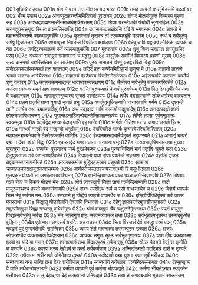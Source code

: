 001  युधिष्ठिर उवाच
001a योगं मे परमं तात मोक्षस्य वद भारत
001c तमहं तत्त्वतो ज्ञातुमिच्छामि वदतां वर
002  भीष्म उवाच
002a अत्राप्युदाहरन्तीममितिहासं पुरातनम्
002c संवादं मोक्षसंयुक्तं शिष्यस्य गुरुणा सह
003a कश्चिद्ब्राह्मणमासीनमाचार्यमृषिसत्तमम्
003c शिष्यः परममेधावी श्रेयोर्थी सुसमाहितः
003e चरणावुपसङ्गृह्य स्थितः प्राञ्जलिरब्रवीत्
004a उपासनात्प्रसन्नोऽसि यदि वै भगवन्मम
004c संशयो मे महान्कश्चित्तन्मे व्याख्यातुमर्हसि
005a कुतश्चाहं कुतश्च त्वं तत्सम्यग्ब्रूहि यत्परम्
005c कथं च सर्वभूतेषु समेषु द्विजसत्तम
005e सम्यग्वृत्ता निवर्तन्ते विपरीताः क्षयोदयाः
006a वेदेषु चापि यद्वाक्यं लौकिकं व्यापकं च यत्
006c एतद्विद्वन्यथातत्त्वं सर्वं व्याख्यातुमर्हसि
007  गुरुरुवाच
007a शृणु शिष्य महाप्राज्ञ ब्रह्मगुह्यमिदं परम्
007c अध्यात्मं सर्वभूतानामागमानां च यद्वसु
008a वासुदेवः सर्वमिदं विश्वस्य ब्रह्मणो मुखम्
008c सत्यं दानमथो यज्ञस्तितिक्षा दम आर्जवम्
009a पुरुषं सनातनं विष्णुं यत्तद्वेदविदो विदुः
009c सर्गप्रलयकर्तारमव्यक्तं ब्रह्म शाश्वतम्
009e तदिदं ब्रह्म वार्ष्णेयमितिहासं शृणुष्व मे
010a ब्राह्मणो ब्राह्मणैः श्राव्यो राजन्यः क्षत्रियैस्तथा
010c माहात्म्यं देवदेवस्य विष्णोरमिततेजसः
010e अर्हस्त्वमसि कल्याण वार्ष्णेयं शृणु यत्परम्
011a कालचक्रमनाद्यन्तं भावाभावस्वलक्षणम्
011c त्रैलोक्यं सर्वभूतेषु चक्रवत्परिवर्तते
012a यत्तदक्षरमव्यक्तममृतं ब्रह्म शाश्वतम्
012c वदन्ति पुरुषव्याघ्रं केशवं पुरुषर्षभम्
013a पितॄन्देवानृषींश्चैव तथा वै यक्षदानवान्
013c नागासुरमनुष्यांश्च सृजते परमोऽव्ययः
014a तथैव वेदशास्त्राणि लोकधर्मांश्च शाश्वतान्
014c प्रलये प्रकृतिं प्राप्य युगादौ सृजते प्रभुः
015a यथर्तुष्वृतुलिङ्गानि नानारूपाणि पर्यये
015c दृश्यन्ते तानि तान्येव तथा ब्रह्माहरात्रिषु
016a अथ यद्यद्यदा भावि कालयोगाद्युगादिषु
016c तत्तदुत्पद्यते ज्ञानं लोकयात्राविधानजम्
017a युगान्तेऽन्तर्हितान्वेदान्सेतिहासान्महर्षयः
017c लेभिरे तपसा पूर्वमनुज्ञाताः स्वयम्भुवा
018a वेदविद्वेद भगवान्वेदाङ्गानि बृहस्पतिः
018c भार्गवो नीतिशास्त्रं च जगाद जगतो हितम्
019a गान्धर्वं नारदो वेदं भरद्वाजो धनुर्ग्रहम्
019c देवर्षिचरितं गार्ग्यः कृष्णात्रेयश्चिकित्सितम्
020a न्यायतन्त्राण्यनेकानि तैस्तैरुक्तानि वादिभिः
020c हेत्वागमसदाचारैर्यदुक्तं तदुपास्यते
021a अनाद्यं यत्परं ब्रह्म न देवा नर्षयो विदुः
021c एकस्तद्वेद भगवान्धाता नारायणः प्रभुः
022a नारायणादृषिगणास्तथा मुख्याः सुरासुराः
022c राजर्षयः पुराणाश्च परमं दुःखभेषजम्
023a पुरुषाधिष्ठितं भावं प्रकृतिः सूयते सदा
023c हेतुयुक्तमतः सर्वं जगत्सम्परिवर्तते
024a दीपादन्ये यथा दीपाः प्रवर्तन्ते सहस्रशः
024c प्रकृतिः सृजते तद्वदानन्त्यान्नापचीयते
025a अव्यक्तकर्मजा बुद्धिरहङ्कारं प्रसूयते
025c आकाशं चाप्यहङ्काराद्वायुराकाशसम्भवः
026a वायोस्तेजस्ततश्चापस्त्वद्भ्यो हि वसुधोद्गता
026c मूलप्रकृतयोऽष्टौ ता जगदेतास्ववस्थितम्
027a ज्ञानेन्द्रियाण्यतः पञ्च पञ्च कर्मेन्द्रियाण्यपि
027c विषयाः पञ्च चैकं च विकारे षोडशं मनः
028a श्रोत्रं त्वक्चक्षुषी जिह्वा घ्राणं पञ्चेन्द्रियाण्यपि
028c पादौ पायुरुपस्थश्च हस्तौ वाक्कर्मणामपि
029a शब्दः स्पर्शोऽथ रूपं च रसो गन्धस्तथैव च
029c विज्ञेयं व्यापकं चित्तं तेषु सर्वगतं मनः
030a रसज्ञाने तु जिह्वेयं व्याहृते वाक्तथैव च
030c इन्द्रियैर्विविधैर्युक्तं सर्वं व्यस्तं मनस्तथा
031a विद्यात्तु षोडशैतानि दैवतानि विभागशः
031c देहेषु ज्ञानकर्तारमुपासीनमुपासते
032a तद्वत्सोमगुणा जिह्वा गन्धस्तु पृथिवीगुणः
032c श्रोत्रं शब्दगुणं चैव चक्षुरग्नेर्गुणस्तथा
032e स्पर्शं वायुगुणं विद्यात्सर्वभूतेषु सर्वदा
033a मनः सत्त्वगुणं प्राहुः सत्त्वमव्यक्तजं तथा
033c सर्वभूतात्मभूतस्थं तस्माद्बुध्येत बुद्धिमान्
034a एते भावा जगत्सर्वं वहन्ति सचराचरम्
034c श्रिता विरजसं देवं यमाहुः परमं पदम्
035a नवद्वारं पुरं पुण्यमेतैर्भावैः समन्वितम्
035c व्याप्य शेते महानात्मा तस्मात्पुरुष उच्यते
036a अजरः सोऽमरश्चैव व्यक्ताव्यक्तोपदेशवान्
036c व्यापकः सगुणः सूक्ष्मः सर्वभूतगुणाश्रयः
037a यथा दीपः प्रकाशात्मा ह्रस्वो वा यदि वा महान्
037c ज्ञानात्मानं तथा विद्यात्पुरुषं सर्वजन्तुषु
038a सोऽत्र वेदयते वेद्यं स शृणोति स पश्यति
038c कारणं तस्य देहोऽयं स कर्ता सर्वकर्मणाम्
039a अग्निर्दारुगतो यद्वद्भिन्ने दारौ न दृश्यते
039c तथैवात्मा शरीरस्थो योगेनैवात्र दृश्यते
040a नदीष्वापो यथा युक्ता यथा सूर्ये मरीचयः
040c सन्तन्वाना यथा यान्ति तथा देहाः शरीरिणाम्
041a स्वप्नयोगे यथैवात्मा पञ्चेन्द्रियसमागतः
041c देहमुत्सृज्य वै याति तथैवात्रोपलभ्यते
042a कर्मणा व्याप्यते पूर्वं कर्मणा चोपपद्यते
042c कर्मणा नीयतेऽन्यत्र स्वकृतेन बलीयसा
043a स तु देहाद्यथा देहं त्यक्त्वान्यं प्रतिपद्यते
043c तथा तं सम्प्रवक्ष्यामि भूतग्रामं स्वकर्मजम्
